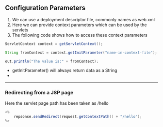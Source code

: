 ## Configuration Parameters

1. We can use a deployment descriptor file, commonly names as web.xml
2. Here we can provide context parameters which can be used by the servlets
3. The following code shows how to access these context parameters

```java
ServletContext context = getServletContext();

String fromContext = context.getInitParameter("name-in-context-file");

out.println("The value is:" + fromContext);
```
- getInitParameter() will always return data as a String
- 


---

### Redirecting from a JSP page

Here the servlet page path has been taken as /hello
```java
<%
    repsonse.sendRedirect(request.getContextPath() + "/hello");
%>
```
